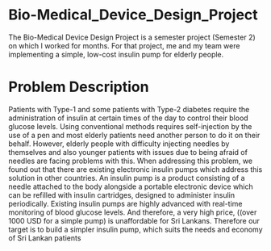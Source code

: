 # Bio-Medical_Device_Design_Project
The Bio-Medical Device Design Project is a semester project (Semester 2) on which I worked for months. For that project, me and my team were implementing a simple, low-cost insulin pump for elderly people.

# Problem Description

Patients with Type-1 and some patients with Type-2 diabetes require the administration of insulin at certain times
of the day to control their blood glucose levels. Using conventional methods requires self-injection by the use of a pen
and most elderly patients need another person to do it on their behalf. However, elderly people with difficulty injecting
needles by themselves and also younger patients with issues due to being afraid of needles are facing problems with
this.
When addressing this problem, we found out that there are existing electronic insulin pumps which address this
solution in other countries. An insulin pump is a product consisting of a needle attached to the body alongside a
portable electronic device which can be refilled with insulin cartridges, designed to administer insulin periodically.
Existing insulin pumps are highly advanced with real-time monitoring of blood glucose levels. And therefore, a very
high price, ((over 1000 USD for a simple pump) is unaffordable for Sri Lankans. Therefore our target is to build a
simpler insulin pump, which suits the needs and economy of Sri Lankan patients

